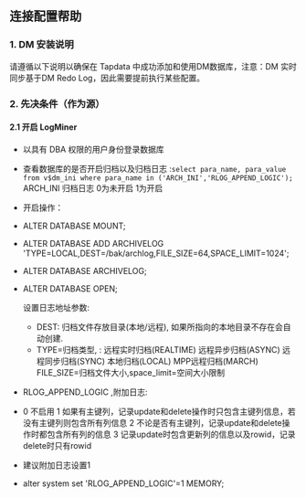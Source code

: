 ## **连接配置帮助**
### **1. DM 安装说明**
请遵循以下说明以确保在 Tapdata 中成功添加和使用DM数据库，注意：DM 实时同步基于DM Redo Log，因此需要提前执行某些配置。
### **2. 先决条件（作为源）**
#### **2.1 开启 LogMiner**
- 以具有 DBA 权限的用户身份登录数据库
- 查看数据库的是否开启归档以及归档日志 :`select para_name, para_value from v$dm_ini where para_name in ('ARCH_INI','RLOG_APPEND_LOGIC');`
  ARCH_INI 归档日志 0为未开启 1为开启
- 开启操作：
- ALTER DATABASE MOUNT;
- ALTER DATABASE ADD ARCHIVELOG 'TYPE=LOCAL,DEST=/bak/archlog,FILE_SIZE=64,SPACE_LIMIT=1024';
- ALTER DATABASE ARCHIVELOG;
- ALTER DATABASE OPEN;

  设置日志地址参数:
  - DEST:
    归档文件存放目录(本地/远程), 如果所指向的本地目录不存在会自动创建.
  - TYPE=归档类型,  :
    远程实时归档(REALTIME)
    远程异步归档(ASYNC)
    远程同步归档(SYNC)
    本地归档(LOCAL)
    MPP远程归档(MARCH)
    FILE_SIZE=归档文件大小,space_limit=空间大小限制

- RLOG_APPEND_LOGIC ,附加日志:
-  0	不启用
   1	如果有主键列，记录update和delete操作时只包含主键列信息，若没有主键列则包含所有列信息
   2	不论是否有主键列，记录update和delete操作时都包含所有列的信息
   3	记录update时包含更新列的信息以及rowid，记录delete时只有rowid
- 建议附加日志设置1
- alter system set 'RLOG_APPEND_LOGIC'=1 MEMORY;




